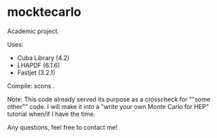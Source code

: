 # mocktecarlo
Academic project.

Uses:
   - Cuba Library (4.2)
   - LHAPDF (6.1.6)
   - Fastjet (3.2.1)

Compile:
scons .

Note:
This code already served its purpose as a crosscheck for ""some other"" code. 
I will make it into a "write your own Monte Carlo for HEP" tutorial when/if I have the time. 

Any questions, feel free to contact me!
